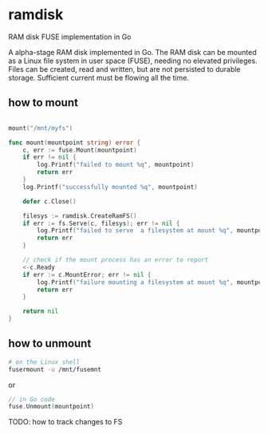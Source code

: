 # ramdisk
RAM disk FUSE implementation in Go

A alpha-stage RAM disk implemented in Go.
The RAM disk can be mounted as a Linux file system in user space (FUSE), needing no elevated privileges.
Files can be created, read and written, but are not persisted to durable storage. Sufficient current must be flowing all the time.

## how to mount

```go

mount("/mnt/myfs")

func mount(mountpoint string) error {
	c, err := fuse.Mount(mountpoint)
	if err != nil {
		log.Printf("failed to mount %q", mountpoint)
		return err
	}
	log.Printf("successfully mounted %q", mountpoint)

	defer c.Close()

	filesys := ramdisk.CreateRamFS()
	if err := fs.Serve(c, filesys); err != nil {
		log.Printf("failed to serve  a filesystem at mount %q", mountpoint)
		return err
	}

	// check if the mount process has an error to report
	<-c.Ready
	if err := c.MountError; err != nil {
		log.Printf("failure mounting a filesystem at mount %q", mountpoint)
		return err
	}

	return nil
}
```

## how to unmount
```bash
# on the Linux shell
fusermount -u /mnt/fusemnt
```

or 

```go
// in Go code
fuse.Unmount(mountpoint)
```

TODO: how to track changes to FS